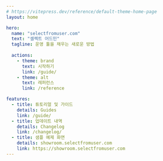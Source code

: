 ```yaml
---
# https://vitepress.dev/reference/default-theme-home-page
layout: home

hero:
  name: "selectfromuser.com"
  text: "셀렉트 어드민"
  tagline: 운영 툴을 채우는 새로운 방법
  
  actions:
    - theme: brand
      text: 시작하기
      link: /guide/
    - theme: alt
      text: 레퍼런스
      link: /reference

features:
  - title: 튜토리얼 및 가이드
    details: Guides
    link: /guide/
  - title: 업데이트 내역
    details: Changelog
    link: /changelog/
  - title: 샘플 예제 화면
    details: showroom.selectfromuser.com
    link: https://showroom.selectfromuser.com
---
```


